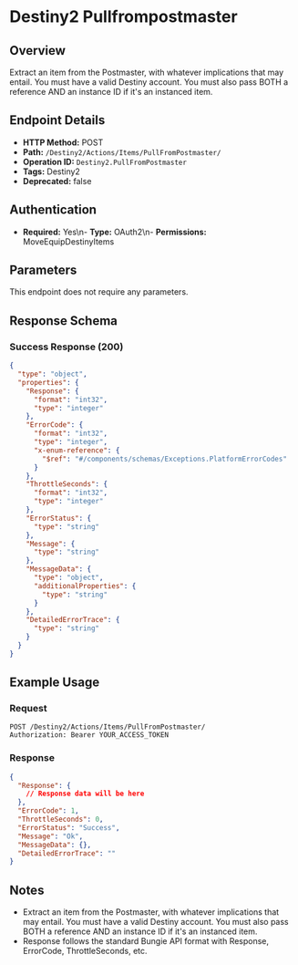 # Destiny2 Pullfrompostmaster

## Overview
Extract an item from the Postmaster, with whatever implications that may entail. You must have a valid Destiny account. You must also pass BOTH a reference AND an instance ID if it's an instanced item.

## Endpoint Details
- **HTTP Method:** POST
- **Path:** `/Destiny2/Actions/Items/PullFromPostmaster/`
- **Operation ID:** `Destiny2.PullFromPostmaster`
- **Tags:** Destiny2
- **Deprecated:** false

## Authentication
- **Required:** Yes\n- **Type:** OAuth2\n- **Permissions:** MoveEquipDestinyItems

## Parameters

This endpoint does not require any parameters.

## Response Schema

### Success Response (200)
```json
{
  "type": "object",
  "properties": {
    "Response": {
      "format": "int32",
      "type": "integer"
    },
    "ErrorCode": {
      "format": "int32",
      "type": "integer",
      "x-enum-reference": {
        "$ref": "#/components/schemas/Exceptions.PlatformErrorCodes"
      }
    },
    "ThrottleSeconds": {
      "format": "int32",
      "type": "integer"
    },
    "ErrorStatus": {
      "type": "string"
    },
    "Message": {
      "type": "string"
    },
    "MessageData": {
      "type": "object",
      "additionalProperties": {
        "type": "string"
      }
    },
    "DetailedErrorTrace": {
      "type": "string"
    }
  }
}
```


## Example Usage

### Request
```http
POST /Destiny2/Actions/Items/PullFromPostmaster/
Authorization: Bearer YOUR_ACCESS_TOKEN
```

### Response
```json
{
  "Response": {
    // Response data will be here
  },
  "ErrorCode": 1,
  "ThrottleSeconds": 0,
  "ErrorStatus": "Success",
  "Message": "Ok",
  "MessageData": {},
  "DetailedErrorTrace": ""
}
```

## Notes
- Extract an item from the Postmaster, with whatever implications that may entail. You must have a valid Destiny account. You must also pass BOTH a reference AND an instance ID if it's an instanced item.
- Response follows the standard Bungie API format with Response, ErrorCode, ThrottleSeconds, etc.
